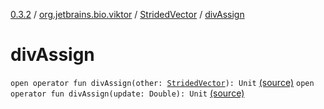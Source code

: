 [0.3.2](../../index.md) / [org.jetbrains.bio.viktor](../index.md) / [StridedVector](index.md) / [divAssign](.)

# divAssign

`open operator fun divAssign(other: `[`StridedVector`](index.md)`): Unit` [(source)](https://github.com/JetBrains-Research/viktor/blob/0.3.2/src/main/kotlin/org/jetbrains/bio/viktor/StridedVector.kt#L402)
`open operator fun divAssign(update: Double): Unit` [(source)](https://github.com/JetBrains-Research/viktor/blob/0.3.2/src/main/kotlin/org/jetbrains/bio/viktor/StridedVector.kt#L411)